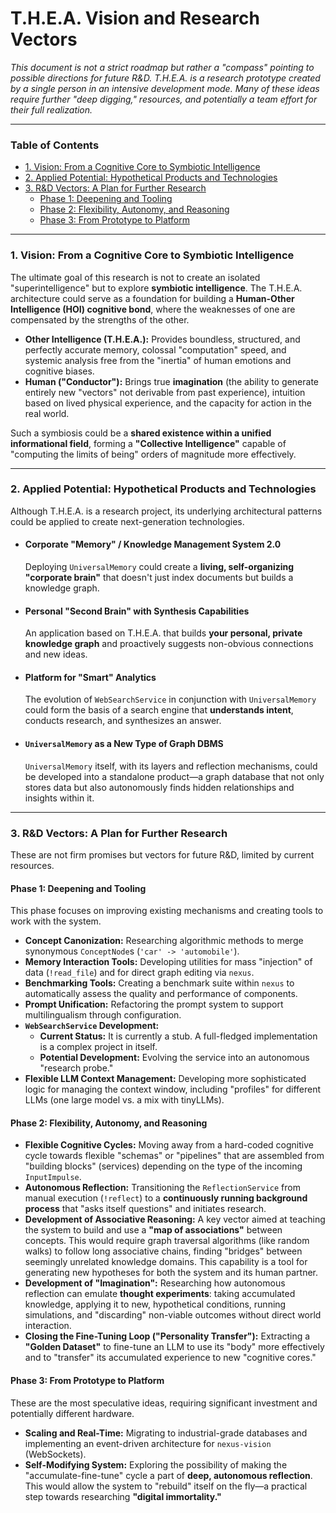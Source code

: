 # T.H.E.A. Vision and Research Vectors

*This document is not a strict roadmap but rather a "compass" pointing to possible directions for future R&D. T.H.E.A. is a research prototype created by a single person in an intensive development mode. Many of these ideas require further "deep digging," resources, and potentially a team effort for their full realization.*

---

### Table of Contents
*   [1. Vision: From a Cognitive Core to Symbiotic Intelligence](#1-vision-from-a-cognitive-core-to-symbiotic-intelligence)
*   [2. Applied Potential: Hypothetical Products and Technologies](#2-applied-potential-hypothetical-products-and-technologies)
*   [3. R&D Vectors: A Plan for Further Research](#3-rd-vectors-a-plan-for-further-research)
    *   [Phase 1: Deepening and Tooling](#phase-1-deepening-and-tooling)
    *   [Phase 2: Flexibility, Autonomy, and Reasoning](#phase-2-flexibility-autonomy-and-reasoning)
    *   [Phase 3: From Prototype to Platform](#phase-3-from-prototype-to-platform)

---

### 1. Vision: From a Cognitive Core to Symbiotic Intelligence

The ultimate goal of this research is not to create an isolated "superintelligence" but to explore **symbiotic intelligence**. The T.H.E.A. architecture could serve as a foundation for building a **Human-Other Intelligence (HOI) cognitive bond**, where the weaknesses of one are compensated by the strengths of the other.

*   **Other Intelligence (T.H.E.A.):** Provides boundless, structured, and perfectly accurate memory, colossal "computation" speed, and systemic analysis free from the "inertia" of human emotions and cognitive biases.
*   **Human ("Conductor"):** Brings true **imagination** (the ability to generate entirely new "vectors" not derivable from past experience), intuition based on lived physical experience, and the capacity for action in the real world.

Such a symbiosis could be a **shared existence within a unified informational field**, forming a **"Collective Intelligence"** capable of "computing the limits of being" orders of magnitude more effectively.

---
### 2. Applied Potential: Hypothetical Products and Technologies

Although T.H.E.A. is a research project, its underlying architectural patterns could be applied to create next-generation technologies.

*   #### **Corporate "Memory" / Knowledge Management System 2.0**
    Deploying `UniversalMemory` could create a **living, self-organizing "corporate brain"** that doesn't just index documents but builds a knowledge graph.

*   #### **Personal "Second Brain" with Synthesis Capabilities**
    An application based on T.H.E.A. that builds **your personal, private knowledge graph** and proactively suggests non-obvious connections and new ideas.

*   #### **Platform for "Smart" Analytics**
    The evolution of `WebSearchService` in conjunction with `UniversalMemory` could form the basis of a search engine that **understands intent**, conducts research, and synthesizes an answer.
    
*   #### **`UniversalMemory` as a New Type of Graph DBMS**
    `UniversalMemory` itself, with its layers and reflection mechanisms, could be developed into a standalone product—a graph database that not only stores data but also autonomously finds hidden relationships and insights within it.

---
### 3. R&D Vectors: A Plan for Further Research

These are not firm promises but vectors for future R&D, limited by current resources.

#### Phase 1: Deepening and Tooling

This phase focuses on improving existing mechanisms and creating tools to work with the system.

*   **Concept Canonization:** Researching algorithmic methods to merge synonymous `ConceptNode`s (`'car' -> 'automobile'`).
*   **Memory Interaction Tools:** Developing utilities for mass "injection" of data (`!read_file`) and for direct graph editing via `nexus`.
*   **Benchmarking Tools:** Creating a benchmark suite within `nexus` to automatically assess the quality and performance of components.
*   **Prompt Unification:** Refactoring the prompt system to support multilingualism through configuration.
*   **`WebSearchService` Development:**
    *   **Current Status:** It is currently a stub. A full-fledged implementation is a complex project in itself.
    *   **Potential Development:** Evolving the service into an autonomous "research probe."
*   **Flexible LLM Context Management:** Developing more sophisticated logic for managing the context window, including "profiles" for different LLMs (one large model vs. a mix with tinyLLMs).

#### Phase 2: Flexibility, Autonomy, and Reasoning

*   **Flexible Cognitive Cycles:** Moving away from a hard-coded cognitive cycle towards flexible "schemas" or "pipelines" that are assembled from "building blocks" (services) depending on the type of the incoming `InputImpulse`.
*   **Autonomous Reflection:** Transitioning the `ReflectionService` from manual execution (`!reflect`) to a **continuously running background process** that "asks itself questions" and initiates research.
*   **Development of Associative Reasoning:** A key vector aimed at teaching the system to build and use a **"map of associations"** between concepts. This would require graph traversal algorithms (like random walks) to follow long associative chains, finding "bridges" between seemingly unrelated knowledge domains. This capability is a tool for generating new hypotheses for both the system and its human partner.
*   **Development of "Imagination":** Researching how autonomous reflection can emulate **thought experiments**: taking accumulated knowledge, applying it to new, hypothetical conditions, running simulations, and "discarding" non-viable outcomes without direct world interaction.
*   **Closing the Fine-Tuning Loop ("Personality Transfer"):** Extracting a **"Golden Dataset"** to fine-tune an LLM to use its "body" more effectively and to "transfer" its accumulated experience to new "cognitive cores."

#### Phase 3: From Prototype to Platform

These are the most speculative ideas, requiring significant investment and potentially different hardware.

*   **Scaling and Real-Time:** Migrating to industrial-grade databases and implementing an event-driven architecture for `nexus-vision` (WebSockets).
*   **Self-Modifying System:** Exploring the possibility of making the "accumulate-fine-tune" cycle a part of **deep, autonomous reflection**. This would allow the system to "rebuild" itself on the fly—a practical step towards researching **"digital immortality."**
